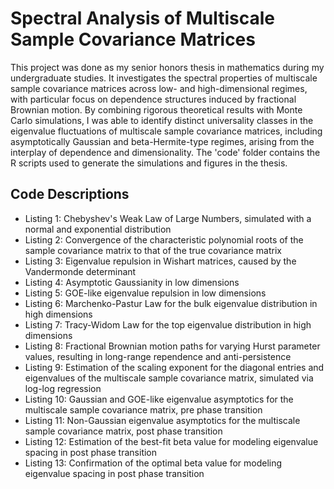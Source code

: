 # Spectral Analysis of Multiscale Sample Covariance Matrices
This project was done as my senior honors thesis in mathematics during my undergraduate studies. It investigates the spectral properties of multiscale sample covariance matrices across low- and high-dimensional regimes, with particular focus on dependence structures induced by fractional Brownian motion. By combining rigorous theoretical results with Monte Carlo simulations, I was able to identify distinct universality classes in the eigenvalue fluctuations of multiscale sample covariance matrices, including asymptotically Gaussian and beta-Hermite-type regimes, arising from the interplay of dependence and dimensionality. The 'code' folder contains the R scripts used to generate the simulations and figures in the thesis.

## Code Descriptions

- Listing 1: Chebyshev's Weak Law of Large Numbers, simulated with a normal and exponential distribution
- Listing 2: Convergence of the characteristic polynomial roots of the sample covariance matrix to that of the true covariance matrix
- Listing 3: Eigenvalue repulsion in Wishart matrices, caused by the Vandermonde determinant
- Listing 4: Asymptotic Gaussianity in low dimensions
- Listing 5: GOE-like eigenvalue repulsion in low dimensions
- Listing 6: Marchenko-Pastur Law for the bulk eigenvalue distribution in high dimensions
- Listing 7: Tracy-Widom Law for the top eigenvalue distribution in high dimensions
- Listing 8: Fractional Brownian motion paths for varying Hurst parameter values, resulting in long-range rependence and anti-persistence
- Listing 9: Estimation of the scaling exponent for the diagonal entries and eigenvalues of the multiscale sample covariance matrix, simulated via log-log regression
- Listing 10: Gaussian and GOE-like eigenvalue asymptotics for the multiscale sample covariance matrix, pre phase transition
- Listing 11: Non-Gaussian eigenvalue asymptotics for the multiscale sample covariance matrix, post phase transition
- Listing 12: Estimation of the best-fit beta value for modeling eigenvalue spacing in post phase transition
- Listing 13: Confirmation of the optimal beta value for modeling eigenvalue spacing in post phase transition
  
